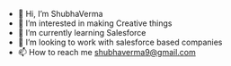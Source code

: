 - 👋 Hi, I’m ShubhaVerma
- 👀 I’m interested in making Creative things
- 🌱 I’m currently learning Salesforce
- 💞️ I’m looking to work with salesforce based companies
- 📫 How to reach me shubhaverma9@gmail.com
<!---
ShubhaVerma/ShubhaVerma is a ✨ special ✨ repository because its `README.md` (this file) appears on your GitHub profile.
You can click the Preview link to take a look at your changes.
--->
